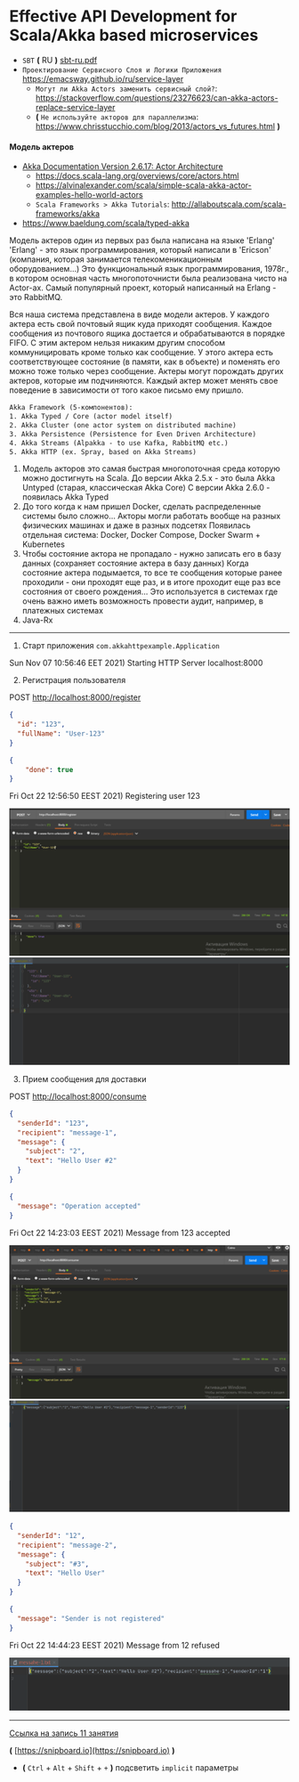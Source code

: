 # Effective API Development for Scala/Akka based microservices

* `SBT` **(** RU **)** [sbt-ru.pdf](sbt-ru.pdf)
* `Проектирование Сервисного Слоя и Логики Приложения` https://emacsway.github.io/ru/service-layer
  * `Могут ли Akka Actors заменить сервисный слой?`: https://stackoverflow.com/questions/23276623/can-akka-actors-replace-service-layer
  * **(** `Не используйте акторов для параллелизма`: https://www.chrisstucchio.com/blog/2013/actors_vs_futures.html **)**

#### Модель актеров
* [Akka Documentation Version 2.6.17: Actor Architecture](https://doc.akka.io/docs/akka/current/typed/guide/tutorial_1.html)
  * https://docs.scala-lang.org/overviews/core/actors.html
  * https://alvinalexander.com/scala/simple-scala-akka-actor-examples-hello-world-actors
  * `Scala Frameworks > Akka Tutorials`: http://allaboutscala.com/scala-frameworks/akka
* https://www.baeldung.com/scala/typed-akka

Модель актеров один из первых раз была написана на языке 'Erlang'
'Erlang' - это язык программирования, который написали в 'Ericson' (компания, которая занимается телекоменикационным оборудованием...)
Это функциональный язык программирования, 1978г., в котором основная часть многопоточнисти была реализована чисто на Actor-ах.
Самый популярный проект, который написанный на Erlang - это RabbitMQ.

Вся наша система представлена в виде модели актеров.
У каждого актера есть свой почтовый ящик куда приходят сообщения.
Каждое сообщения из почтового ящика достается и обрабатываются в порядке FIFO.
С этим актером нельзя никаким другим способом коммуницировать кроме только как сообщение.
У этого актера есть соответствующее состояние (в памяти, как в объекте) и поменять его можно тоже только через сообщение.
Актеры могут порождать других актеров, которые им подчиняются.
Каждый актер может менять свое поведение в зависимости от того какое письмо ему пришло.

```text
Akka Framework (5-компонентов):
1. Akka Typed / Core (actor model itself)
2. Akka Cluster (one actor system on distributed machine)
3. Akka Persistence (Persistence for Even Driven Architecture)
4. Akka Streams (Alpakka - to use Kafka, RabbitMQ etc.)
5. Akka HTTP (ex. Spray, based on Akka Streams)
```

1. Модель акторов это самая быстрая многопоточная среда которую можно достигнуть на Scala.
   До версии Akka 2.5.x - это была Akka Untyped (старая, классическая Akka Core)
   С версии Akka 2.6.0 - появилась Akka Typed
2. До того когда к нам пришел Docker, сделать распределенные системы было сложно...
   Акторы могли работать вообще на разных физических машинах и даже в разных подсетях
   Появилась отдельная система: Docker, Docker Compose, Docker Swarm + Kubernetes
3. Чтобы состояние актора не пропадало - нужно записать его в базу данных (сохраняет состояние актера в базу данных)
   Когда состояние актера подымается, то все те сообщения которые ранее проходили - они проходят еще раз, и в итоге проходит еще раз все состояния от своего рождения...
   Это используется в системах где очень важно иметь возможность провести аудит, например, в платежных системах
4. Java-Rx


---

1. Старт приложения `com.akkahttpexample.Application`

Sun Nov 07 10:56:46 EET 2021) Starting HTTP Server localhost:8000

2. Регистрация пользователя

POST [http://localhost:8000/register](http://localhost:8000/register)
```json
{
  "id": "123",
  "fullName": "User-123"
}
```
```json
{
    "done": true
}
```
Fri Oct 22 12:56:50 EEST 2021) Registering user 123

![Screenshot-05](screenshot-05.png)
![Screenshot-03](screenshot-03.png)


3. Прием сообщения для доставки

POST [http://localhost:8000/consume](http://localhost:8000/consume)
```json
{
  "senderId": "123",
  "recipient": "message-1",
  "message": {
    "subject": "2",
    "text": "Hello User #2"
  }
}
```
```json
{
  "message": "Operation accepted"
}
```

Fri Oct 22 14:23:03 EEST 2021) Message from 123 accepted

![Screenshot-04](screenshot-04.png)
![Screenshot-06](screenshot-06.png)

```json
{
  "senderId": "12",
  "recipient": "message-2",
  "message": {
    "subject": "#3",
    "text": "Hello User"
  }
}
```
```json
{
  "message": "Sender is not registered"
}
```

Fri Oct 22 14:44:23 EEST 2021) Message from 12 refused

![Screenshot-02](screenshot-02.png)


---

[Ссылка на запись 11 занятия](https://us02web.zoom.us/rec/share/Eppaa_8w4RNhLcT-NWyOZLksii_6d9mw0W2F7iW9ryFA1dRVb7z5q16P-l768A_k.LAwZy0f0Brak_cuB)

**(** [https://snipboard.io](https://snipboard.io) **)**

* **(** `Ctrl` + `Alt` + `Shift` + `+` **)** подсветить `implicit` параметры
